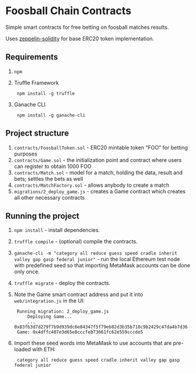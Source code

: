 # Foosball Chain Contracts

Simple smart contracts for free betting on foosball matches results.

Uses [zeppelin-solidity](https://github.com/OpenZeppelin/zeppelin-solidity/) for base ERC20 token implementation.

## Requirements

1. `npm`
1. Truffle Framework

        npm install -g truffle

1. Ganache CLI

        npm install -g ganache-cli

## Project structure
1. `contracts/FoosballToken.sol` - ERC20 mintable token "FOO" for betting purposes
1. `contracts/Game.sol` - the initialization point and contract where users can register to obtain 1000 FOO
1. `contracts/Match.sol` - model for a match, holding the data, result and bets; settles the bets as well
1. `contracts/MatchFactory.sol` - allows anybody to create a match
1. `migrations/2_deploy_game.js` - creates a Game contract which creates all other necessary contracts

## Running the project

1. `npm install` - install dependencies.
1. `truffle compile` - (optional) compile the contracts.
1. `ganache-cli -m "category all reduce guess speed cradle inherit valley gap gasp federal junior"` - run the local Ethereum test node with predefined seed so that importing MetaMask accounts can be done only once.
1. `truffle migrate` - deploy the contracts.
1. Note the Game smart contract address and put it into `web/integration.js` in the UI:

        Running migration: 2_deploy_game.js
            Deploying Game...
            ... 0x83fb3d7d279f7b9d939dc6e84347f5f79eb82d3b35b710c9b2429c47da4b7d36
        Game: 0x4dffc407e3d65e8cccfeb73661fc62e559cccde5
1. Import these seed words into MetaMask to use accounts that are pre-loaded with ETH:

        category all reduce guess speed cradle inherit valley gap gasp federal junior